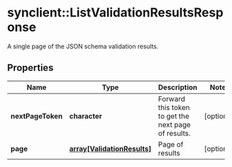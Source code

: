 # synclient::ListValidationResultsResponse

A single page of the JSON schema validation results.
## Properties
Name | Type | Description | Notes
------------ | ------------- | ------------- | -------------
**nextPageToken** | **character** | Forward this token to get the next page of results. | [optional] 
**page** | [**array[ValidationResults]**](ValidationResults.md) | Page of results | [optional] 


